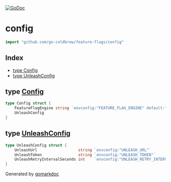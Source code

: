 <!-- Code generated by gomarkdoc. DO NOT EDIT -->

[![GoDoc](https://img.shields.io/badge/pkg.go.dev-doc-blue)](http://pkg.go.dev/github.com/go-coldbrew/feature-flags)
# config

```go
import "github.com/go-coldbrew/feature-flags/config"
```

## Index

- [type Config](<#type-config>)
- [type UnleashConfig](<#type-unleashconfig>)


## type [Config](<https://github.com/go-coldbrew/feature-flags/blob/main/config/config.go#L3-L6>)

```go
type Config struct {
    FeatureFlagEngine string `envconfig:"FEATURE_FLAG_ENGINE" default:"unleash"`
    UnleashConfig
}
```

## type [UnleashConfig](<https://github.com/go-coldbrew/feature-flags/blob/main/config/unleash.go#L3-L7>)

```go
type UnleashConfig struct {
    UnleashUrl                  string `envconfig:"UNLEASH_URL"`
    UnleashToken                string `envconfig:"UNLEASH_TOKEN"`
    UnleashRetryIntervalSeconds int    `envconfig:"UNLEASH_RETRY_INTERVAL_SECONDS" default:"60"`
}
```



Generated by [gomarkdoc](<https://github.com/princjef/gomarkdoc>)
